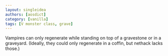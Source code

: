 ```yaml
---
layout: singleidea
authors: [aosdict]
category: [vanilla]
tags: [V monster class, grave]
---
```

Vampires can only regenerate while standing on top of a gravestone or in a graveyard. (Ideally, they could only regenerate in a coffin, but nethack lacks those.)
